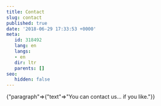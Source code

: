 ```yaml
---
title: Contact
slug: contact
published: true
date: '2018-06-29 17:33:53 +0000'
meta:
   id: 318492
   lang: en
   langs:
   - en
   dir: ltr
   parents: []
seo:
   hidden: false
---
```


{"paragraph"=>{"text"=>"You can contact us... if you like."}}